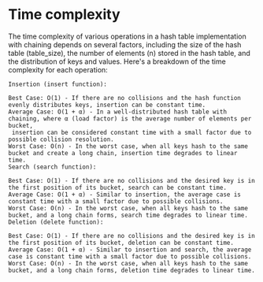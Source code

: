 
# Time complexity

 The time complexity of various operations in a hash table implementation with chaining depends on several factors, including the size of the hash table (table_size), the number of elements (n) stored in the hash table, and the distribution of keys and values. Here's a breakdown of the time complexity for each operation:

    Insertion (insert function):

    Best Case: O(1) - If there are no collisions and the hash function evenly distributes keys, insertion can be constant time.
    Average Case: O(1 + α) - In a well-distributed hash table with chaining, where α (load factor) is the average number of elements per bucket,
     insertion can be considered constant time with a small factor due to possible collision resolution.
    Worst Case: O(n) - In the worst case, when all keys hash to the same bucket and create a long chain, insertion time degrades to linear time.
    Search (search function):

    Best Case: O(1) - If there are no collisions and the desired key is in the first position of its bucket, search can be constant time.
    Average Case: O(1 + α) - Similar to insertion, the average case is constant time with a small factor due to possible collisions.
    Worst Case: O(n) - In the worst case, when all keys hash to the same bucket, and a long chain forms, search time degrades to linear time.
    Deletion (delete function):

    Best Case: O(1) - If there are no collisions and the desired key is in the first position of its bucket, deletion can be constant time.
    Average Case: O(1 + α) - Similar to insertion and search, the average case is constant time with a small factor due to possible collisions.
    Worst Case: O(n) - In the worst case, when all keys hash to the same bucket, and a long chain forms, deletion time degrades to linear time.
